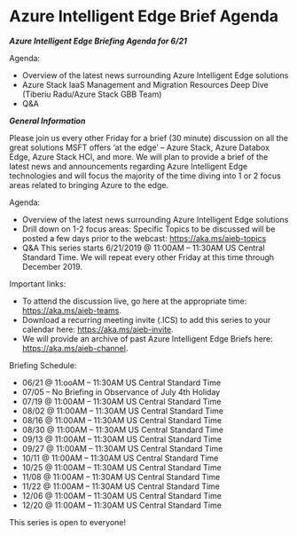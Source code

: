 # Azure Intelligent Edge Brief Agenda

***Azure Intelligent Edge Briefing Agenda for 6/21***

Agenda:
-	Overview of the latest news surrounding Azure Intelligent Edge solutions
-	Azure Stack IaaS Management and Migration Resources Deep Dive (Tiberiu Radu/Azure Stack GBB Team)
-	Q&A


***General Information***

Please join us every other Friday for a brief (30 minute) discussion on all the great solutions MSFT offers ‘at the edge’ – Azure Stack, Azure Databox Edge, Azure Stack HCI, and more.  We will plan to provide a brief of the latest news and announcements regarding Azure Intelligent Edge technologies and will focus the majority of the time diving into 1 or 2 focus areas related to bringing Azure to the edge.

Agenda:
-	Overview of the latest news surrounding Azure Intelligent Edge solutions
-	Drill down on 1-2 focus areas:  Specific Topics to be discussed will be posted a few days prior to the webcast:  https://aka.ms/aieb-topics
-	Q&A
This series starts 6/21/2019 @ 11:00AM – 11:30AM US Central Standard Time.  We will repeat every other Friday at this time through December 2019.  

Important links:
-	To attend the discussion live, go here at the appropriate time:  https://aka.ms/aieb-teams.  
-	Download a recurring meeting invite (.ICS) to add this series to your calendar here:  https://aka.ms/aieb-invite.
-	We will provide an archive of past Azure Intelligent Edge Briefs here:  https://aka.ms/aieb-channel.

Briefing Schedule:

-	06/21 @ 11:ooAM – 11:30AM US Central Standard Time
-	07/05 – No Briefing in Observance of July 4th Holiday
-	07/19 @ 11:00AM – 11:30AM US Central Standard Time
-	08/02 @ 11:00AM – 11:30AM US Central Standard Time
-	08/16 @ 11:00AM – 11:30AM US Central Standard Time
-	08/30 @ 11:00AM – 11:30AM US Central Standard Time
-	09/13 @ 11:00AM – 11:30AM US Central Standard Time
-	09/27 @ 11:00AM – 11:30AM US Central Standard Time
-	10/11 @ 11:00AM – 11:30AM US Central Standard Time
-	10/25 @ 11:00AM – 11:30AM US Central Standard Time
-	11/08 @ 11:00AM – 11:30AM US Central Standard Time
-	11/22 @ 11:00AM – 11:30AM US Central Standard Time
-	12/06 @ 11:00AM – 11:30AM US Central Standard Time
-	12/20 @ 11:00AM – 11:30AM US Central Standard Time

This series is open to everyone!
